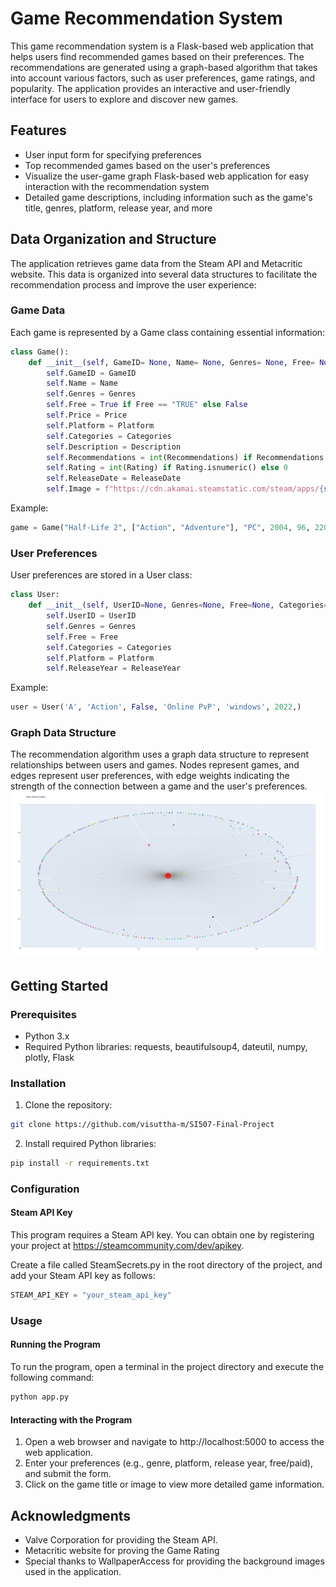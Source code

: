 # Game Recommendation System

This game recommendation system is a Flask-based web application that helps users find recommended games based on their preferences. The recommendations are generated using a graph-based algorithm that takes into account various factors, such as user preferences, game ratings, and popularity. The application provides an interactive and user-friendly interface for users to explore and discover new games.

## Features

* User input form for specifying preferences
* Top recommended games based on the user's preferences
* Visualize the user-game graph Flask-based web application for easy interaction with the recommendation system
* Detailed game descriptions, including information such as the game's title, genres, platform, release year, and more

## Data Organization and Structure
The application retrieves game data from the Steam API and Metacritic website. This data is organized into several data structures to facilitate the recommendation process and improve the user experience:

### Game Data
Each game is represented by a Game class containing essential information:
```python
class Game():
    def __init__(self, GameID= None, Name= None, Genres= None, Free= None, Price= None, Platform= None, Categories= None, Description= None, Recommendations= 0, Rating= None, ReleaseDate= None):
        self.GameID = GameID
        self.Name = Name
        self.Genres = Genres
        self.Free = True if Free == "TRUE" else False
        self.Price = Price
        self.Platform = Platform
        self.Categories = Categories
        self.Description = Description
        self.Recommendations = int(Recommendations) if Recommendations.isnumeric() else 0
        self.Rating = int(Rating) if Rating.isnumeric() else 0
        self.ReleaseDate = ReleaseDate
        self.Image = f"https://cdn.akamai.steamstatic.com/steam/apps/{self.GameID}/header.jpg"
```
Example:
```python
game = Game("Half-Life 2", ["Action", "Adventure"], "PC", 2004, 96, 220)
```
### User Preferences
User preferences are stored in a User class:
```python
class User:
    def __init__(self, UserID=None, Genres=None, Free=None, Categories=None, Platform=None, ReleaseYear=None):
        self.UserID = UserID
        self.Genres = Genres
        self.Free = Free
        self.Categories = Categories
        self.Platform = Platform
        self.ReleaseYear = ReleaseYear
```
Example:
```python
user = User('A', 'Action', False, 'Online PvP', 'windows', 2022,)
```
### Graph Data Structure
The recommendation algorithm uses a graph data structure to represent relationships between users and games. Nodes represent games, and edges represent user preferences, with edge weights indicating the strength of the connection between a game and the user's preferences.
![Graph Image](DataStructure.png)

## Getting Started
### Prerequisites
* Python 3.x
* Required Python libraries: requests, beautifulsoup4, dateutil, numpy, plotly, Flask

### Installation
1. Clone the repository:
```bash
git clone https://github.com/visuttha-m/SI507-Final-Project 
```

2. Install required Python libraries:
```bash
pip install -r requirements.txt
```

### Configuration
#### Steam API Key
This program requires a Steam API key. You can obtain one by registering your project at https://steamcommunity.com/dev/apikey.

Create a file called SteamSecrets.py in the root directory of the project, and add your Steam API key as follows:

```python
STEAM_API_KEY = "your_steam_api_key"
```

### Usage
#### Running the Program
To run the program, open a terminal in the project directory and execute the following command:
```bash
python app.py
```

#### Interacting with the Program
1. Open a web browser and navigate to http://localhost:5000 to access the web application.
2. Enter your preferences (e.g., genre, platform, release year, free/paid), and submit the form.
3. Click on the game title or image to view more detailed game information.

## Acknowledgments
* Valve Corporation for providing the Steam API.
* Metacritic website for proving the Game Rating
* Special thanks to WallpaperAccess for providing the background images used in the application.
